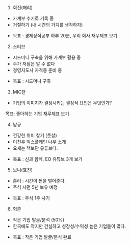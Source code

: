 1. 회진(해리)
- 가계부 수기로 기록 중
- 거절하기 (내 시간의 가치를 생각하자)

* 목표 : 경제상식공부 하루 20분, 우리 회사 재무제표 보기

2. 스티브
- 시드머니 구축을 위해 가계부 활용 중
- 주가 저점은 알 수 없다
- 경영지도사 자격증 준비 중

* 목표 : 시드머니 구축

3. MIC찬
- 기업의 이미지가 결정시키는 결정적 요인은 무엇인가?

목표: 좋아하는 기업 재무제표 보기

4. 남규
- 건강한 취미 찾기 (풋살)
- 이진우 익스플레인 나우 소개
- 요새는 책보단 유튜브다.

* 목표 : 신과 함께, EO 유튜브 3개 보기

5. 보니(효진)
- 존리 : 시간이 돈을 벌어준다.
- 주식 사면 5년 보유 예정

* 목표 : 주식 1주 사기

6. 혁준
- 작은 기업 발굴/분석 (50%)
- 한국에도 작지만 건실하고 성장성/수익성 높은 기업들이 많다.

* 목표 : 작은 기업 발굴/분석 완료
